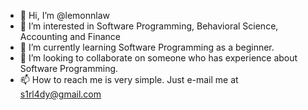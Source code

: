 - 👋 Hi, I’m @lemonnlaw
- 👀 I’m interested in Software Programming, Behavioral Science, Accounting and Finance
- 🌱 I’m currently learning Software Programming as a beginner.
- 💞️ I’m looking to collaborate on someone who has experience about Software Programming.
- 📫 How to reach me is very simple. Just e-mail me at s1rl4dy@gmail.com
